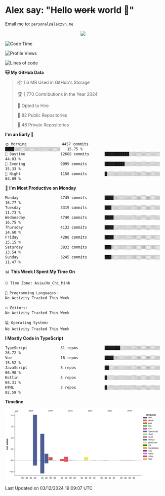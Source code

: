 # Alex say: "Hello ~~work~~ world 🐾"
Email me to: `personal@alexzvn.me`


<p align=center>
  <a href="https://skillicons.dev">
    <img src="https://skillicons.dev/icons?i=ts,js,php,nodejs,bun,vue,nuxt,react,svelte,tauri,laravel,rust,mongodb,docker,electron,redis,rabbitmq,tailwind,git,cloudflare,elysia,mysql,nginx,rollupjs,sentry,ubuntu,yarn,html,css,vite" />
  </a>
</p>

<!--START_SECTION:waka-->
![Code Time](http://img.shields.io/badge/Code%20Time-1%2C066%20hrs%2055%20mins-blue)

![Profile Views](http://img.shields.io/badge/Profile%20Views-0-blue)

![Lines of code](https://img.shields.io/badge/From%20Hello%20World%20I%27ve%20Written-40.7%20million%20lines%20of%20code-blue)

**🐱 My GitHub Data** 

> 📦 1.6 MB Used in GitHub's Storage 
 > 
> 🏆 1,770 Contributions in the Year 2024
 > 
> 💼 Opted to Hire
 > 
> 📜 82 Public Repositories 
 > 
> 🔑 48 Private Repositories 
 > 
**I'm an Early 🐤** 

```text
🌞 Morning                4457 commits        ████░░░░░░░░░░░░░░░░░░░░░   15.75 % 
🌆 Daytime                12688 commits       ███████████░░░░░░░░░░░░░░   44.83 % 
🌃 Evening                9999 commits        █████████░░░░░░░░░░░░░░░░   35.33 % 
🌙 Night                  1158 commits        █░░░░░░░░░░░░░░░░░░░░░░░░   04.09 % 
```
📅 **I'm Most Productive on Monday** 

```text
Monday                   4745 commits        ████░░░░░░░░░░░░░░░░░░░░░   16.77 % 
Tuesday                  3319 commits        ███░░░░░░░░░░░░░░░░░░░░░░   11.73 % 
Wednesday                4740 commits        ████░░░░░░░░░░░░░░░░░░░░░   16.75 % 
Thursday                 4132 commits        ████░░░░░░░░░░░░░░░░░░░░░   14.60 % 
Friday                   4288 commits        ████░░░░░░░░░░░░░░░░░░░░░   15.15 % 
Saturday                 3833 commits        ███░░░░░░░░░░░░░░░░░░░░░░   13.54 % 
Sunday                   3245 commits        ███░░░░░░░░░░░░░░░░░░░░░░   11.47 % 
```


📊 **This Week I Spent My Time On** 

```text
🕑︎ Time Zone: Asia/Ho_Chi_Minh

💬 Programming Languages: 
No Activity Tracked This Week

🔥 Editors: 
No Activity Tracked This Week

💻 Operating System: 
No Activity Tracked This Week
```

**I Mostly Code in TypeScript** 

```text
TypeScript               31 repos            ███████░░░░░░░░░░░░░░░░░░   26.72 % 
Vue                      18 repos            ████░░░░░░░░░░░░░░░░░░░░░   15.52 % 
JavaScript               8 repos             ██░░░░░░░░░░░░░░░░░░░░░░░   06.90 % 
Kotlin                   5 repos             █░░░░░░░░░░░░░░░░░░░░░░░░   04.31 % 
HTML                     3 repos             █░░░░░░░░░░░░░░░░░░░░░░░░   02.59 % 
```



**Timeline**

![Lines of Code chart](https://raw.githubusercontent.com/alexzvn/alexzvn/main/assets/bar_graph.png)


 Last Updated on 03/12/2024 19:09:07 UTC
<!--END_SECTION:waka-->
